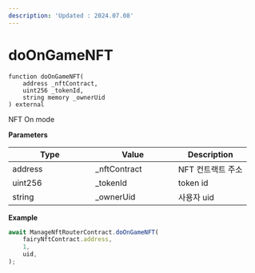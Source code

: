 ```yaml
---
description: 'Updated : 2024.07.08'
---
```


# doOnGameNFT

```solidity
function doOnGameNFT(
    address _nftContract,
    uint256 _tokenId,
    string memory _ownerUid
) external
```



NFT On mode



**Parameters**

<table><thead><tr><th width="150">Type</th><th width="150">Value</th><th>Description</th></tr></thead><tbody><tr><td>address</td><td>_nftContract</td><td>NFT 컨트랙트 주소</td></tr><tr><td>uint256</td><td>_tokenId</td><td>token id</td></tr><tr><td>string</td><td>_ownerUid</td><td>사용자 uid</td></tr></tbody></table>



**Example**

```javascript
await ManageNftRouterContract.doOnGameNFT(
    fairyNftContract.address,
    1,
    uid,
);
```



